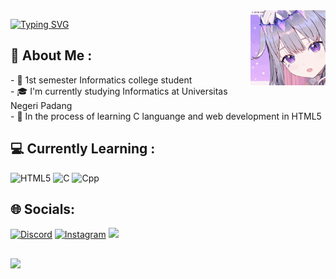 <img align="right" height="120p" src="https://github.com/CarelOsagi/CarelOsagi/blob/main/koseki-bijou.gif">
<p align="left"> <a href="https://git.io/typing-svg"><img src="https://readme-typing-svg.demolab.com?font=Montserrat&size=25&duration=3000&pause=1000&color=8343F7&left=true&vLeft=true&random=false&width=435&lines=Hi+there!;I'm+Carel+Habsian+Osagi" alt="Typing SVG" /></a> </h1>
<p/>
  
## 🌠 About Me :
<div align="left">
  <p>
- 🏫 1st semester Informatics college student<br>
- 🎓️ I'm currently studying Informatics at Universitas Negeri Padang<br>
- 🌱️ In the process of learning C languange and web development in HTML5<br>
  </p>
</div>

## 💻 Currently Learning :
![HTML5](https://img.shields.io/badge/html5-%23E34F26.svg?logo=html5&logoColor=white) ![C](https://img.shields.io/badge/c-%2300599C.svg?logo=c&logoColor=white) ![Cpp](https://img.shields.io/badge/C++-%231572B6.svg?logo=C++&logoColor=white)

## 🌐 Socials:
[![Discord](https://img.shields.io/badge/Discord-%237289DA.svg?logo=discord&logoColor=white)](https://discordapp.com/users/988831637389312030)
[![Instagram](https://img.shields.io/badge/Instagram-%23E4405F.svg?logo=Instagram&logoColor=white)](https://www.instagram.com/carel.osagi)
<a href="https://mail.google.com/mail/u/carel498@gmail.com"/>
  <img src="https://img.shields.io/badge/Gmail-gray.svg?logo=Gmail&logoColor=red"/>
</a>

##
[![](https://visitcount.itsvg.in/api?id=CarelOsagi&icon=5&color=2)](https://visitcount.itsvg.in)
